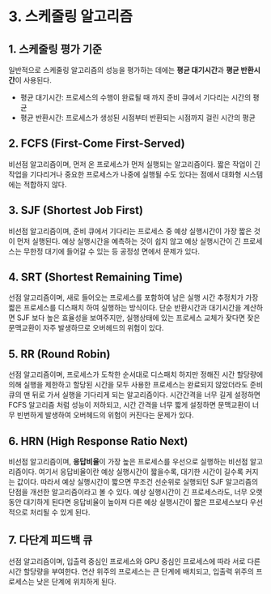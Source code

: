 # 3. 스케줄링 알고리즘

## 1. 스케줄링 평가 기준

일반적으로 스케줄링 알고리즘의 성능을 평가하는 데에는 **평균 대기시간**과 **평균 반환시간**이 사용된다.

- 평균 대기시간: 프로세스의 수행이 완료될 때 까지 준비 큐에서 기다리는 시간의 평균
- 평균 반환시간: 프로세스가 생성된 시점부터 반환되는 시점까지 걸린 시간의 평균

## 2. FCFS (First-Come First-Served)

비선점 알고리즘이며, 먼저 온 프로세스가 먼저 실행되는 알고리즘이다. 짧은 작업이 긴 작업을 기다리거나 중요한 프로세스가 나중에 실행될 수도 있다는 점에서 대화형 시스템에는 적합하지 않다.

## 3. SJF (Shortest Job First)

비선점 알고리즘이며, 준비 큐에서 기다리는 프로세스 중 예상 실행시간이 가장 짧은 것이 먼저 실행된다. 예상 실행시간을 예측하는 것이 쉽지 않고 예상 실행시간이 긴 프로세스는 무한정 대기에 들어갈 수 있는 등 공정성 면에서 문제가 있다.

## 4. SRT (Shortest Remaining Time)

선점 알고리즘이며, 새로 들어오는 프로세스를 포함하여 남은 실행 시간 추정치가 가장 짧은 프로세스를 디스패치 하여 실행하는 방식이다. 단순 반환시간과 대기시간을 계산하면 SJF 보다 높은 효율성을 보여주지만, 실행상태에 있는 프로세스 교체가 잦다면 잦은 문맥교환이 자주 발생하므로 오버헤드의 위험이 있다.

## 5. RR (Round Robin)

선점 알고리즘이며, 프로세스가 도착한 순서대로 디스패치 하지만 정해진 시간 할당량에 의해 실행을 제한하고 할당된 시간을 모두 사용한 프로세스는 완료되지 않았더라도 준비 큐의 맨 뒤로 가서 실행을 기다리게 되는 알고리즘이다. 시간간격을 너무 길게 설정하면 FCFS 알고리즘 처럼 성능이 저하되고, 시간 간격을 너무 짧게 설정하면 문맥교환이 너무 빈번하게 발생하여 오버헤드의 위험이 커진다는 문제가 있다.

## 6. HRN (High Response Ratio Next)

비선점 알고리즘이며, **응답비율**이 가장 높은 프로세스를 우선으로 실행하는 비선점 알고리즘이다. 여기서 응답비율이란 예상 실행시간이 짧을수록, 대기한 시간이 길수록 커지는 값이다. 따라서 예상 실행시간이 짧으면 무조건 선순위로 실행되던 SJF 알고리즘의 단점을 개선한 알고리즘이라고 볼 수 있다. 예상 실행시간이 긴 프로세스라도, 너무 오랫동안 대기하게 된다면 응답비율이 높아져 다른 예상 실행시간이 짧은 프로세스보다 우선적으로 처리될 수 있게 된다.

## 7. 다단계 피드백 큐

선점 알고리즘이며, 입출력 중심인 프로세스와 GPU 중심인 프로세스에 따라 서로 다른 시간 할당량을 부여한다. 연산 위주의 프로세스는 큰 단계에 배치되고, 입출력 위주의 프로세스는 낮은 단계에 위치하게 된다.
